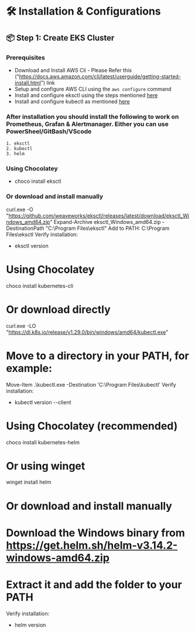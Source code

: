 # 🛠️  Installation & Configurations
## 📦 Step 1: Create EKS Cluster

### Prerequisites
- Download and Install AWS Cli - Please Refer this ("https://docs.aws.amazon.com/cli/latest/userguide/getting-started-install.html") link
- Setup and configure AWS CLI using the `aws configure` command
- Install and configure eksctl using the steps mentioned [here]("https://eksctl.io/installation/")
- Install and configure kubectl as mentioned [here]("https://kubernetes.io/docs/tasks/tools/")
### After installation you should install the following to work on Prometheus, Grafan & Alertmanager. Either you can use PowerSheel/GitBash/VScode
    1. eksctl
    2. kubectl
    3. helm
### Using Chocolatey
- choco install eksctl

### Or download and install manually
curl.exe -O "https://github.com/weaveworks/eksctl/releases/latest/download/eksctl_Windows_amd64.zip"
Expand-Archive eksctl_Windows_amd64.zip -DestinationPath "C:\Program Files\eksctl"
Add to PATH: C:\Program Files\eksctl
Verify installation:
- eksctl version

# Using Chocolatey
choco install kubernetes-cli
# Or download directly

curl.exe -LO "https://dl.k8s.io/release/v1.29.0/bin/windows/amd64/kubectl.exe"
# Move to a directory in your PATH, for example:
Move-Item .\kubectl.exe -Destination 'C:\Program Files\kubectl\'
Verify installation:
- kubectl version --client

# Using Chocolatey (recommended)
choco install kubernetes-helm

# Or using winget
winget install helm

# Or download and install manually
# Download the Windows binary from https://get.helm.sh/helm-v3.14.2-windows-amd64.zip
# Extract it and add the folder to your PATH
Verify installation:
- helm version
